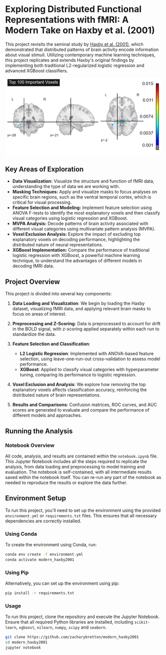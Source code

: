 # Exploring Distributed Functional Representations with fMRI: A Modern Take on Haxby et al. (2001)

This project revisits the seminal study by [Haxby et al. (2001)](https://www.science.org/doi/10.1126/science.1063736?url_ver=Z39.88-2003&rfr_id=ori:rid:crossref.org&rfr_dat=cr_pub%20%200pubmed), which demonstrated that distributed patterns of brain activity encode information about visual stimuli. Utilizing contemporary machine learning techniques, this project replicates and extends Haxby's original findings by implementing both traditional L2-regularized logistic regression and advanced XGBoost classifiers.

![Top 100 Important Voxels](voxel_image.png)

## Key Areas of Exploration

- **Data Visualization:** Visualize the structure and function of fMRI data, understanding the type of data we are working with.
- **Masking Techniques:** Apply and visualize masks to focus analyses on specific brain regions, such as the ventral temporal cortex, which is critical for visual processing.
- **Feature Selection and Modeling:** Implement feature selection using ANOVA F-tests to identify the most explanatory voxels and then classify visual categories using logistic regression and XGBoost.
- **MVPA Analysis:** Decode patterns of brain activity associated with different visual categories using multivariate pattern analysis (MVPA).
- **Voxel Exclusion Analysis:** Explore the impact of excluding top explanatory voxels on decoding performance, highlighting the distributed nature of neural representations.
- **XGBoost Implementation:** Compare the performance of traditional logistic regression with XGBoost, a powerful machine learning technique, to understand the advantages of different models in decoding fMRI data.

## Project Overview

This project is divided into several key components:

1. **Data Loading and Visualization**: We begin by loading the Haxby dataset, visualizing fMRI data, and applying relevant brain masks to focus on areas of interest.
   
2. **Preprocessing and Z-Scoring**: Data is preprocessed to account for drift in the BOLD signal, with z-scoring applied separately within each run to standardize the data.

3. **Feature Selection and Classification**: 
   - **L2 Logistic Regression**: Implemented with ANOVA-based feature selection, using leave-one-run-out cross-validation to assess model performance.
   - **XGBoost**: Applied to classify visual categories with hyperparameter tuning, comparing its performance to logistic regression.

4. **Voxel Exclusion and Analysis**: We explore how removing the top explanatory voxels affects classification accuracy, reinforcing the distributed nature of brain representations.

5. **Results and Comparisons**: Confusion matrices, ROC curves, and AUC scores are generated to evaluate and compare the performance of different models and approaches.

## Running the Analysis

### Notebook Overview

All code, analysis, and results are contained within the `notebook.ipynb` file. This Jupyter Notebook includes all the steps required to replicate the analysis, from data loading and preprocessing to model training and evaluation. The notebook is self-contained, with all intermediate results saved within the notebook itself. You can re-run any part of the notebook as needed to reproduce the results or explore the data further.

## Environment Setup

To run this project, you'll need to set up the environment using the provided `environment.yml` or `requirements.txt` files. This ensures that all necessary dependencies are correctly installed.

### Using Conda

To create the environment using Conda, run:

```bash
conda env create -f environment.yml
conda activate modern_haxby2001
```

### Using Pip

Alternatively, you can set up the environment using pip:
```bash
pip install -r requirements.txt
```

### Usage

To run this project, clone the repository and execute the Jupyter Notebook. Ensure that all required Python libraries are installed, including `scikit-learn`, `xgboost`, `nilearn`, `numpy`, `scipy` and `seaborn`.
```bash
git clone https://github.com/zacharybretton/modern_haxby2001
cd modern_haxby2001
jupyter notebook
```